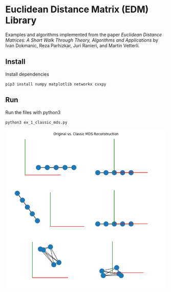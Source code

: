 # Euclidean Distance Matrix (EDM) Library

Examples and algorithms implemented from the paper
_Euclidean Distance Matrices: A Short Walk Through Theory, Algorithms and Applications_ by Ivan Dokmanic, Reza Parhizkar, Juri Ranieri, and Martin Vetterli.

## Install
Install dependencies  
```
pip3 install numpy matplotlib networkx cvxpy
```

## Run
Run the files with python3
```
python3 ex_1_classic_mds.py
```

![classic-mds](docs/images/classic_mds.png)

